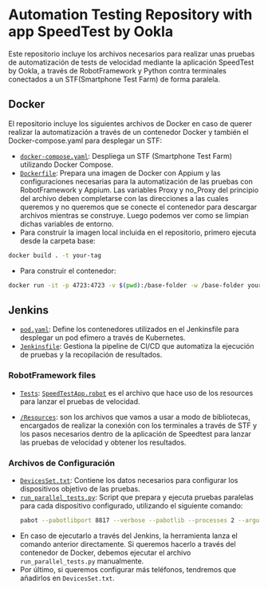 # Automation Testing Repository with app SpeedTest by Ookla

Este repositorio incluye los archivos necesarios para realizar unas pruebas de automatización de tests de velocidad mediante la aplicación SpeedTest by Ookla, a través de RobotFramework y Python contra terminales conectados a un STF(Smartphone Test Farm) de forma paralela. 

## Docker 
El repositorio incluye los siguientes archivos de Docker en caso de querer realizar la automatización a través de un contenedor Docker y también el Docker-compose.yaml para desplegar un STF:
- [`docker-compose.yaml`](https://github.com/jgpnavarro/Slicing-automation/blob/main/docker-compose.yaml): Despliega un STF (Smartphone Test Farm) utilizando Docker Compose.
- [`Dockerfile`](https://github.com/jgpnavarro/Slicing-automation/blob/main/Dockerfile): Prepara una imagen de Docker con Appium y las configuraciones necesarias para la automatización de las pruebas con RobotFramework y Appium. Las variables Proxy y no_Proxy del principio del archivo deben completarse con las direcciones a las cuales queremos y no queremos que se conecte el contenedor para descargar archivos mientras se construye. Luego podemos ver como se limpian dichas variables de entorno.
- Para construir la imagen local incluida en el repositorio, primero ejecuta desde la carpeta base:

```bash
docker build . -t your-tag
```

- Para construir el contenedor:
```bash
docker run -it -p 4723:4723 -v $(pwd):/base-folder -w /base-folder your-tag:latest bash
```

## Jenkins
- [`pod.yaml`](https://github.com/jgpnavarro/Slicing-automation/blob/main/pod.yaml): Define los contenedores utilizados en el Jenkinsfile para desplegar un pod efímero a través de Kubernetes.
- [`Jenkinsfile`](https://github.com/jgpnavarro/Slicing-automation/blob/main/Jenkinsfile): Gestiona la pipeline de CI/CD que automatiza la ejecución de pruebas y la recopilación de resultados.

### RobotFramework files

- [`Tests`](https://github.com/jgpnavarro/Slicing-automation/blob/main/Tests): [`SpeedTestApp.robot`](https://github.com/jgpnavarro/Slicing-automation/blob/main/Tests/SpeedTestApp.robot) es el archivo que hace uso de los resources para lanzar el pruebas de velocidad.

- [`/Resources`](https://github.com/jgpnavarro/Slicing-automation/blob/main/Resources): son los archivos que vamos a usar a modo de bibliotecas, encargados de realizar la conexión con los terminales a través de STF y los pasos necesarios dentro de la aplicación de Speedtest para lanzar las pruebas de velocidad y obtener los resultados.

### Archivos de Configuración

- [`DevicesSet.txt`](https://github.com/jgpnavarro/Slicing-automation/blob/main/DevicesSet.txt): Contiene los datos necesarios para configurar los dispositivos objetivo de las pruebas.
- [`run_parallel_tests.py`](https://github.com/jgpnavarro/Slicing-automation/blob/main/run_parallel_tests.py): Script que prepara y ejecuta pruebas paralelas para cada dispositivo configurado, utilizando el siguiente comando:
  ```bash
  pabot --pabotlibport 8817 --verbose --pabotlib --processes 2 --argumentfile1 Device1.txt --argumentfile2 Device2.txt --outputdir ./Output ./Tests/SpeedTestApp.robot
  ```
 - En caso de ejecutarlo a través del Jenkins, la herramienta lanza el comando anterior directamente. Si queremos hacerlo a través del contenedor de Docker, debemos ejecutar el archivo `run_parallel_tests.py` manualmente.
 - Por último, si queremos configurar más teléfonos, tendremos que añadirlos en `DevicesSet.txt`.
